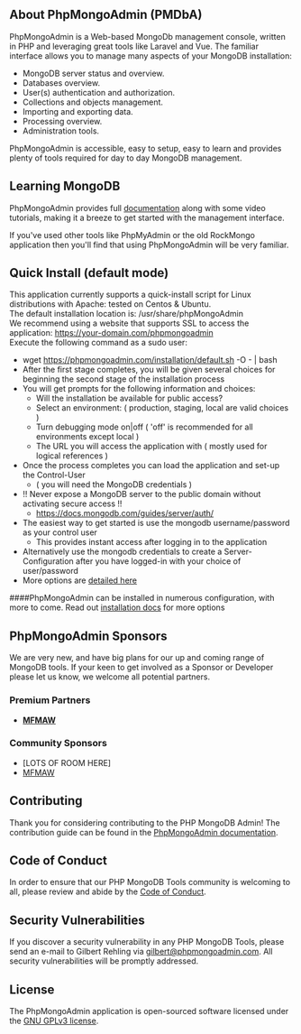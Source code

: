 ## About PhpMongoAdmin (PMDbA)

PhpMongoAdmin is a Web-based MongoDb management console, written in PHP and leveraging great tools like Laravel and Vue.
The familiar interface allows you to manage many aspects of your MongoDB installation:

- MongoDB server status and overview.
- Databases overview.
- User(s) authentication and authorization.
- Collections and objects management.
- Importing and exporting data.
- Processing overview.
- Administration tools.

PhpMongoAdmin is accessible, easy to setup, easy to learn and provides plenty of tools required for day to day MongoDB management.

## Learning MongoDB

PhpMongoAdmin provides full [documentation](https://phpmongoadmin.com/support/documentation) along with some video tutorials, making it a breeze to get started with the management interface.

If you've used other tools like PhpMyAdmin or the old RockMongo application then you'll find that using PhpMongoAdmin will be very familiar.

## Quick Install (default mode)
This application currently supports a quick-install script for Linux distributions with Apache: tested on Centos & Ubuntu.  
The default installation location is: /usr/share/phpMongoAdmin  
We recommend using a website that supports SSL to access the application: https://your-domain.com/phpmongoadmin   
Execute the following command as a sudo user:
- wget https://phpmongoadmin.com/installation/default.sh -O - | bash
- After the first stage completes, you will be given several choices for beginning the second stage of the installation process
- You will get prompts for the following information and choices:
  - Will the installation be available for public access?
  - Select an environment: ( production, staging, local are valid choices )
  - Turn debugging mode on|off ( 'off' is recommended for all environments except local )
  - The URL you will access the application with ( mostly used for logical references )
- Once the process completes you can load the application and set-up the Control-User 
  - ( you will need the MongoDB credentials )
- !! Never expose a MongoDB server to the public domain without activating secure access !!
  - https://docs.mongodb.com/guides/server/auth/
- The easiest way to get started is use the mongodb username/password as your control user
  - This provides instant access after logging in to the application
- Alternatively use the mongodb credentials to create a Server-Configuration after you have logged-in with your choice of user/password
- More options are [detailed here](setup/SETUP.md)

####PhpMongoAdmin can be installed in numerous configuration, with more to come. Read out [installation docs](https://phpmongoadmin.com/support) for more options

## PhpMongoAdmin Sponsors

We are very new, and have big plans for our up and coming range of MongoDB tools. If your keen to get involved as a Sponsor or Developer please let us know, we welcome all potential partners.

### Premium Partners

- **[MFMAW](https://mfmaw.com/)**

### Community Sponsors

- [LOTS OF ROOM HERE]
- [MFMAW](https://mfmaw.com)

## Contributing

Thank you for considering contributing to the PHP MongoDB Admin! The contribution guide can be found in the [PhpMongoAdmin documentation](https://phpmongoadmin.com/support/documentation/contributions).

## Code of Conduct

In order to ensure that our PHP MongoDB Tools community is welcoming to all, please review and abide by the [Code of Conduct](https://phpmongoadmin.com/support/documentation/contributions#code-of-conduct).

## Security Vulnerabilities

If you discover a security vulnerability in any PHP MongoDB Tools, please send an e-mail to Gilbert Rehling via [gilbert@phpmongoadmin.com](mailto:gilbert@phpmongoadmin.com). All security vulnerabilities will be promptly addressed.

## License

The PhpMongoAdmin application is open-sourced software licensed under the [GNU GPLv3 license](https://www.gnu.org/licenses/gpl-3.0.html).
